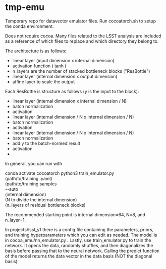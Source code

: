 # tmp-emu

Temporary repo for datavector emulator files. Run cocoatorch.sh to setup the conda environment.

Does not require cocoa.
Many files related to the LSST analysis are included as a reference of which files to replace and which directory they belong to.

The architecture is as follows:

- linear layer (input dimension x internal dimension)
- activation function ( tanh )
- n_layers are the number of stacked bottleneck blocks ("ResBottle")
- linear layer (internal dimension x output dimension)
- affine layer to scale the output 

Each ResBottle is structure as follows (y is the input to the block):

- linear layer (internal dimension x internal dimension / N)
- batch normalization
- activation
- linear layer (internal dimension / N x internal dimension / N)
- batch normalization
- activation
- linear layer (internal dimension / N x internal dimension / N) 
- batch normalization
- add y to the batch-normed result
- activation
- 
In general, you can run with

  conda activate cocoatorch
  python3 train_emulator.py \
  				(path/to/training .yaml) \
  				(path/to/training samples \
  				--auto \
  				(internal dimension) \
  				(N to divide the internal dimension) \
  				(n_layers of residual bottleneck blocks)
          
The recommended starting point is internal dimension=64, N=8, and n_layer=1.

In projects/lsst_y1 there is a config file containing the parameters, priors, and training hyperparameters which you can edit as needed. The model is in cocoa_emu/nn_emulator.py . Lastly, use train_emulator.py to train the network. It opens the data, randomly shuffles, and then diagonalizes the basis before passing that to the neural network. Calling the predict function of the model returns the data vector in the data basis (NOT the diagonal basis)

